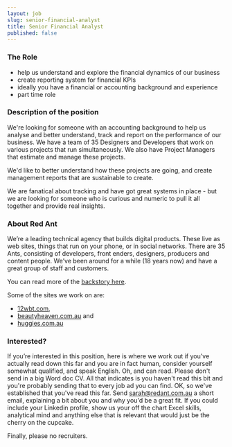 ```yaml
---
layout: job
slug: senior-financial-analyst
title: Senior Financial Analyst
published: false
---
```


### The Role

* help us understand and explore the financial dynamics of our business
* create reporting system for financial KPIs
* ideally you have a financial or accounting background and experience
* part time role

### Description of the position

We're looking for someone with an accounting background to help us analyse and better understand, track and report on the performance of our business. We have a team of 35 Designers and Developers that work on various projects that run simultaneously. We also have Project Managers that estimate and manage these projects.

We'd like to better understand how these projects are going, and create management reports that are sustainable to create.

We are fanatical about tracking and have got great systems in place - but we are looking for someone who is curious and numeric to pull it all together and provide real insights.

<div class="redant-parallax parallax-6"></div>

### About Red Ant

We’re a leading technical agency that builds digital products. These live as web sites, things that run on your phone, or in social networks. There are 35 Ants, consisting of developers, front enders, designers, producers and content people. We’ve been around for a while (18 years now) and have a great group of staff and customers.

You can read more of the [backstory here](/about-redant "backstory here").

Some of the sites we work on are:

* [12wbt.com](http://12wbt.com/tour "12wbt.com"),
* [beautyheaven.com.au](http://www.beautyheaven.com.au "beautyheaven.com.au") and
* [huggies.com.au](http://www.huggies.com.au "huggies.com.au")

### Interested?

If you’re interested in this position, here is where we work out if you've actually read down this far and you are in fact human, consider yourself somewhat qualified, and speak English. Oh, and can read. Please don't send in a big Word doc CV. All that indicates is you haven't read this bit and you're probably sending that to every job ad you can find.
OK, so we've established that you've read this far. Send [sarah@redant.com.au](mailto:sarah@redant.com.au "sarah@redant.com.au") a short email, explaining a bit about you and why you'd be a great fit. If you could include your Linkedin profile, show us your off the chart Excel skills, analytical mind and anything else that is relevant that would just be the cherry on the cupcake.

Finally, please no recruiters.
